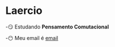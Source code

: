 # Laercio
-:smirk: Estudando **Pensamento Comutacional**

-:no_mouth: Meu email é [email](laercio.silva.junior@escola.pr.gov.br)
